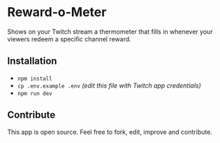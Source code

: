 # Reward-o-Meter

Shows on your Twitch stream a thermometer that fills in whenever your viewers redeem a specific channel reward.

## Installation

- `npm install`
- `cp .env.example .env` _(edit this file with Twitch app credentials)_
- `npm run dev`

## Contribute

This app is open source. Feel free to fork, edit, improve and contribute.
